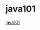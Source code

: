# java101
[java101](https://github.com/SciBorgs/SciGuides/blob/main/projects/intro-to-programming/Java101.md)